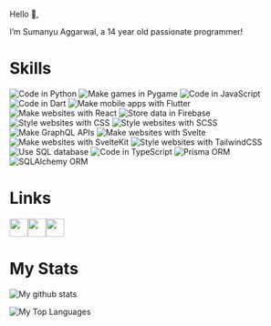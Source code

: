 Hello 👋,

I’m Sumanyu Aggarwal, a 14 year old passionate programmer!

# Skills

![Code in Python](https://img.shields.io/badge/Code-Python-success) ![Make games in Pygame](https://img.shields.io/badge/Games-Pygame-success) ![Code in JavaScript](https://img.shields.io/badge/Code-JavaScript-success) ![Code in Dart](https://img.shields.io/badge/Code-Dart-success) ![Make mobile apps with Flutter](https://img.shields.io/badge/Mobile_Apps-Flutter-success) ![Make websites with React](https://img.shields.io/badge/Websites-React-success) ![Store data in Firebase](https://img.shields.io/badge/Data_Storage-Firebase-success) ![Style websites with CSS](https://img.shields.io/badge/Style_Websites-CSS-success) ![Style websites with SCSS](https://img.shields.io/badge/Style_Websites-SCSS-success) ![Make GraphQL APIs](https://img.shields.io/badge/APIs-GraphQL-success) ![Make websites with Svelte](https://img.shields.io/badge/Websites-Svelte-success) ![Make websites with SvelteKit](https://img.shields.io/badge/Websites-SvelteKit-success) ![Style websites with TailwindCSS](https://img.shields.io/badge/Style_Websites-TailwindCSS-success) ![Use SQL database](https://img.shields.io/badge/Database-SQL-success) ![Code in TypeScript](https://img.shields.io/badge/Code-TypeScript-success) ![Prisma ORM](https://img.shields.io/badge/DB_ORM_(JS/TS)-Prisma-success) ![SQLAlchemy ORM](https://img.shields.io/badge/DB_ORM_(Python)-SQLAlchemy-success)


# Links

<a href="https://github.com/SuPythony"><img width="32" height="32" src="https://img.icons8.com/material-outlined/24/github.png"/></a><a href="https://play.google.com/store/apps/dev?id=5057035239149093341"><img width="32" height="32" src="https://img.icons8.com/ios-glyphs/30/google-play.png"/></a><a href="https://twitter.com/SuPythony"><img width="32" height="32" src="https://img.icons8.com/ios-glyphs/30/twitter.png"/></a>

# My Stats

![My github stats](https://github-readme-stats.vercel.app/api?username=SuPythony)

![My Top Languages](https://github-readme-stats.vercel.app/api/top-langs/?username=SuPythony&layout=compact)
